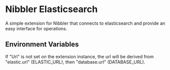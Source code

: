 # Nibbler Elasticsearch

A simple extension for Nibbler that connects to elasticsearch and provide an easy interface
for operations.

## Environment Variables

If "Url" is not set on the extension instance, the url will be derived from "elastic.url" (ELASTIC_URL), then "database.url" (DATABASE_URL).